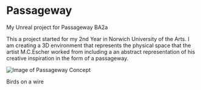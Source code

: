 # Passageway
My Unreal project for Passageway BA2a

This a project started for my 2nd Year in Norwich University of the Arts. I am creating a 3D environment that represents the physical space that the artist M.C.Escher worked from including a an abstract representation of his creative inspiration in the form of a passageway. 

![Image of Passageway Concept](https://photos.fife.usercontent.google.com/pw/AP1GczNqYa1O2wIWrwg4MzeinW1neZZyv7ss8s-OXx_Qqre0l-s795Xrw-pWHw=w1278-h958-s-no-gm?authuser=0)

Birds on a wire